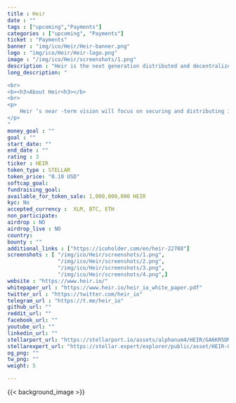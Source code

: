 ```yaml
---
title : Heir
date : ""
tags : ["upcoming","Payments"]
categories : ["upcoming", "Payments"]
ticket : "Payments"
banner : "img/ico/Heir/Heir-banner.png"
logo : "img/ico/Heir/Heir-logo.png"
image : "/img/ico/Heir/screenshots/1.png"
description : "Heir is the next generation distributed and decentralized blockchain solution for estate planning, management, and distribution"
long_description: "

<br>
<b><h3>About Heir<h3></b>
<br>
<p>
	Heir ’s near -term vision will focus on securing and distributing individuals’ cryptocurrency holdings for and to beneficiaries. Our long -term vision is far -reaching; to enable traditional liquid and non -liquid assets (e.g. fiat money, real estate, property, material possessions, etc.) to be tokenized/adapted to the blockchain and steered away from present day estate planning pitfalls, in addition to allowing individuals to preserve their wealth for far -future generations and progeny. By bringing Heir ’s vision to fruition, wills and trusts will no longer be vulnerable to corruption through malicious intent and modification. The risks associated with storing and entrusting sensitive estate documents to individuals will be eliminated. The days of exuberant up -front estate legal fees and complexity, will dwindle and cease to exist. The stipulations and clauses of an individual ’s will/trust will no longer be susceptible to misinterpretation. Liquid assets will no longer be prone to account freezes by probate courts, financial institutions, or other third parties. The security and safety of an individual ’s next of kin and future offspring will not be jeopardized. Legacies will be preserved. Progenies will be served. Heir will secure our collective futures.
</p>
"
money_goal : ""
goal : ""
start_date: ""
end_date : ""
rating : 3
ticker : HEIR
token_type : STELLAR
token_price: "0.10 USD"
softcap_goal: 
fundraising_goal: 
available_for_token_sale: 1,000,000,000 HEIR
kyc: No 
accepted_currency :  XLM, BTC, ETH
non_participate: 
airdrop : NO
airdrop_live : NO
country: 
bounty : ""
additional_links : ["https://icoholder.com/en/heir-22708"]
screenshots : [ "/img/ico/Heir/screenshots/1.png",
                "/img/ico/Heir/screenshots/2.png",
                "/img/ico/Heir/screenshots/3.png",
                "/img/ico/Heir/screenshots/4.png",]
website : "https://www.heir.io/"
whitepaper_url : "https://www.heir.io/heir_io_white_paper.pdf"
twitter_url : "https://twitter.com/heir_io"
telegram_url : "https://t.me/heir_io"
github_url: ""
reddit_url: ""
facebook_url: ""
youtube_url: ""
linkedin_url: ""
stellarport_url: "https://stellarport.io/assets/alphanum4/HEIR/GA6KR5DMGJ6OPPG4OONB65JPU3TZE2CWCLKTBV4DHXFA2Z4XKWQSVCTC"
stellarexpert_url: "https://stellar.expert/explorer/public/asset/HEIR-GA6KR5DMGJ6OPPG4OONB65JPU3TZE2CWCLKTBV4DHXFA2Z4XKWQSVCTC"
og_png: ""
tw_png: ""
weight: 5

---
```



{{< background_image >}}
